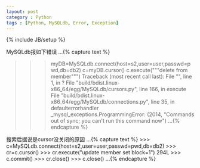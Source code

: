 ```yaml
---
layout: post
category : Python
tags : [Python, MySQLdb, Error, Exception]
---
```

{% include JB/setup %}

MySQLdb报如下错误
...{% capture text %}
>>> myDB=MySQLdb.connect(host=s2,user=user,passwd=pwd,db=db2)
>>> c=myDB.cursor()
>>> c.execute("""delete from member""")
Traceback (most recent call last):
  File "<stdin>", line 1, in ?
  File "build/bdist.linux-x86_64/egg/MySQLdb/cursors.py", line 166, in execute
  File "build/bdist.linux-x86_64/egg/MySQLdb/connections.py", line 35, in defaulterrorhandler
_mysql_exceptions.ProgrammingError: (2014, "Commands out of sync; you can't run this command now")
...{% endcapture %}

搜索后据说是cursor没关闭的原因
...{% capture text %}
    >>> c=MySQLdb.connect(host=s2,user=user,passwd=pwd,db=db2)
    >>> cr=c.cursor()
    >>> cr.execute("update member set block=1")
    294L
    >>> c.commit()
    >>> cr.close()
    >>> c.close()
...{% endcapture %}